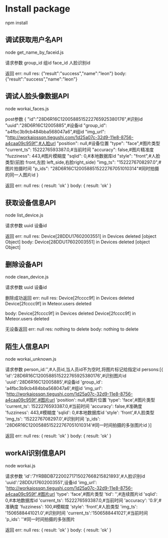 
# Install package

npm install


## 调试获取用户名API

node get_name_by_faceid.js

请求参数
group_id 组id
face_id 人脸识别id

返回
err: null
res: {"result":"success","name":"leon"}
body: {"result":"success","name":"leon"}


## 调试人脸头像数据API

node workai_faces.js

post参数
{
  "id":"28D6R16C1200588515222765925380176",#识别id
  "uuid":"28D6R16C12005885",#设备id
  "group_id": "a4fbc3b9cb484bba568047a6",#组id
  "img_url": "http://workaiossqn.tiegushi.com/1d25a07c-32d9-11e8-8756-a4caa09c959f",#人脸url
  "position": null,#设备位置
  "type": "face",#图片类型
  "current_ts": 1522276593387.0,#当前时间
  "accuracy": false,#图片精准度
  "fuzziness": 443,#图片模糊度
  "sqlid": 0,#本地数据库id
  "style": "front",#人脸类型(前脸 front,左脸 left_side,右脸right_side)
  "img_ts": "1522276708297.0",#图片拍摄时间
  "p_ids": "28D6R16C1200588515222767051010314"#同时拍摄的同一人图片id
}

返回
err: null
res: { result: 'ok' }
body: { result: 'ok' }



## 获取设备信息API

node list_device.js

请求参数
uuid 设备id

返回
err: null
res: Device[28DDU17602003551] in Devices deleted 
[object Object]
body: Device[28DDU17602003551] in Devices deleted 
[object Object]


## 删除设备API

node clean_device.js

请求参数
uuid 设备id

删除成功返回
err: null
res: Device[2fcccc9f] in Devices deleted 
Device[2fcccc9f] in Meteor.users deleted 

body: Device[2fcccc9f] in Devices deleted 
Device[2fcccc9f] in Meteor.users deleted 

无设备返回
err: null
res: nothing to delete
body: nothing to delete


## 陌生人信息API

node workai_unknown.js

请求参数
person_id:'',#人员id,当人员id不为空时,将图片标记给指定id
persons:[{
  'id':'28D6R16C1200588515222765925380176',#识别图片id
  'uuid':'28D6R16C12005885',#设备id
  'group_id': 'a4fbc3b9cb484bba568047a6',#组id
  'img_url': 'http://workaiossqn.tiegushi.com/1d25a07c-32d9-11e8-8756-a4caa09c959f',#图片url
  'position': null,#图片位置
  'type': 'face',#图片类型
  'current_ts': 1522276593387.0,#当前时间
  'accuracy': false,#准确度
  'fuzziness': 443,#模糊度
  'sqlid': 0,#本地数据库id
  'style': 'front',#人脸类型
  'img_ts': '1522276708297.0',#识别时间
  'p_ids': '28D6R16C1200588515222767051010314'#同一时间拍摄的多张图片id
}]

返回
err: null
res: { result: 'ok' }
body: { result: 'ok' }


## workAI识别信息API

node workai.js

请求参数
'id':'7YRBBDB72200271715027668215821893',#人脸识别id
'uuid':'28DDU17602003551',设备id
'img_url': 'http://workaiossqn.tiegushi.com/1d25a07c-32d9-11e8-8756-a4caa09c959f',#图片url
'type': 'face',#图片类型
'tid': '',#连续图片id
'sqlid': 0,#本地数据库id
'current_ts': 1522276593387.0,#当前时间
'accuracy': '0.9',#准确度
'fuzziness': 100,#模糊度
'style': 'front',#人脸类型
'img_ts': '1506588441021.0',#识别时间
'current_ts':'1506588441021',#当前时间
'p_ids': ''#同一时间拍摄的多张图片

返回
err: null
res: { result: 'ok' }
body: { result: 'ok' }



